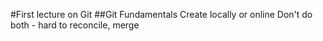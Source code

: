 #First lecture on Git
##Git Fundamentals
Create locally or online
Don't do both - hard to reconcile, merge
